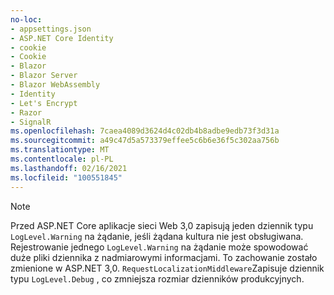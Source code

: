 ```yaml
---
no-loc:
- appsettings.json
- ASP.NET Core Identity
- cookie
- Cookie
- Blazor
- Blazor Server
- Blazor WebAssembly
- Identity
- Let's Encrypt
- Razor
- SignalR
ms.openlocfilehash: 7caea4089d3624d4c02db4b8adbe9edb73f3d31a
ms.sourcegitcommit: a49c47d5a573379effee5c6b6e36f5c302aa756b
ms.translationtype: MT
ms.contentlocale: pl-PL
ms.lasthandoff: 02/16/2021
ms.locfileid: "100551845"
---
```

> [!NOTE]
> Przed ASP.NET Core aplikacje sieci Web 3,0 zapisują jeden dziennik typu `LogLevel.Warning` na żądanie, jeśli żądana kultura nie jest obsługiwana. Rejestrowanie jednego `LogLevel.Warning` na żądanie może spowodować duże pliki dziennika z nadmiarowymi informacjami. To zachowanie zostało zmienione w ASP.NET 3,0. `RequestLocalizationMiddleware`Zapisuje dziennik typu `LogLevel.Debug` , co zmniejsza rozmiar dzienników produkcyjnych.
